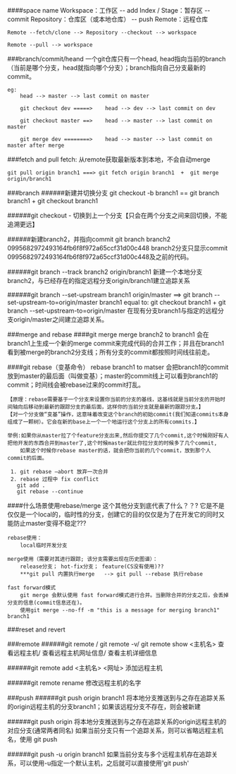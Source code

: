 ####space name
    Workspace：工作区
        -- add
    Index / Stage：暂存区
        -- commit
    Repository：仓库区（或本地仓库）
        -- push
    Remote：远程仓库
    
    
    Remote --fetch/clone --> Repository --checkout --> workspace
    
    Remote --pull --> workspace
    
    
###branch/commit/heand
    一个git仓库只有一个head, head指向当前的branch（当前是哪个分支，head就指向哪个分支）；branch指向自己分支最新的commit。
    
    eg:
        head --> master --> last commit on master
        
        git checkout dev =====>    head --> dev --> last commit on dev
        
        git checkout master ==>    head --> master --> last commit on master
        
        git merge dev ========>    head --> master --> last commit on master after merge
    
    
###fetch and pull
    fetch: 从remote获取最新版本到本地，不会自动merge
    
    git pull origin branch1 ===> git fetch origin branch1  +  git merge origin/branch1
    

###branch
######新建并切换分支
    git checkout -b branch1 == git branch branch1 + git checkout branch1

######git checkout -
     切换到上一个分支【只会在两个分支之间来回切换，不能追溯更远】
    
######新建branch2，并指向commit
    git branch branch2 0995682972493164fb6f8f972a65ccf31d00c448
    branch2分支只显示commit 0995682972493164fb6f8f972a65ccf31d00c448及之前的代码。
    
######git branch --track branch2 origin/branch1
    新建一个本地分支branch2，与已经存在的指定远程分支origin/branch1建立追踪关系
    
######git branch --set-upstream branch1 origin/master ==> git branch --set-upstream-to=origin/master branch1
    equal to: git checkout branch1 + git branch --set-upstream-to=origin/master
    在现有分支branch1与指定的远程分支origin/master之间建立追踪关系。
    
    
    
    
    
###merge and rebase
####git merge
    merge branch2 to branch1
    会在branch1上生成一个新的merge commit来完成代码的合并工作；并且在branch1看到被merge的branch2分支线；所有分支的commit都按照时间线往前走。
    
####git rebase（变基命令）
    rebase branch1 to matser
    会把branch1的commit放到master的最后面（叫做变基）；master的commit线上可以看到branch1的commit；时间线会被rebase过来的commit打乱。
    
    【原理：rebase需要基于一个分支来设置你当前的分支的基线，这基线就是当前分支的开始时间轴向后移动到最新的跟踪分支的最后面，这样你的当前分支就是最新的跟踪分支。】
    【对一个分支做“变基”操作，这意味着改变这个branch的初始commit(我们知道commits本身组成了一颗树）。它会在新的base上一个一个地运行这个分支上的所有commits.】
    
    举例:如果你从master拉了个feature分支出来,然后你提交了几个commit,这个时候刚好有人把他开发的东西合并到master了,这个时候master就比你拉分支的时候多了几个commit,
        如果这个时候你rebase master的话，就会把你当前的几个commit，放到那个人commit的后面。
     
     1. git rebase –abort 放弃一次合并
     2. rebase 过程中 fix conflict
       git add .
       git rebase --continue
       
####什么场景使用rebase/merge
    这个其他分支到底代表了什么？？?
    它是不是仅仅是一个local的，临时性的分支，创建它的目的仅仅是为了在开发它的同时又能防止master变得不稳定???
    
    rebase使用：
        local临时开发分支
        
    merge使用（需要对其进行跟踪; 该分支需要出现在历史图谱）：
        release分支； hot-fix分支； feature(CS没有使用)??
        ***git pull 内置执行merge   --> git pull --rebase 执行rebase
        
    fast forward模式
        git merge 会默认使用 fast forward模式进行合并。当删除合并的分支之后，会丢掉分支的信息(commit信息还在)。
        使用git merge --no-ff -m "this is a message for merging branch1" branch1
        
        
###reset and revert



###remote
######git remote / git remote -v/ git remote show <主机名>
    查看远程主机/ 查看远程主机网址信息/ 查看主机详细信息
    
######git remote add <主机名> <网址>
    添加远程主机
    
######git remote rename <old> <new>
    修改远程主机的名字
    
    

###push
######git push origin branch1
    将本地分支推送到与之存在追踪关系的origin远程主机的分支branch1；如果该远程分支不存在，则会被新建
    
######git push origin
    将本地分支推送到与之存在追踪关系的origin远程主机的对应分支(通常两者同名)
    如果当前分支只有一个追踪关系，则可以省略远程主机名，使用 git push
    
######git push -u origin branch1
    如果当前分支与多个远程主机存在追踪关系，可以使用-u指定一个默认主机，之后就可以直接使用'git push'
    
    
    

    